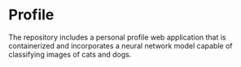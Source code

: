 # Profile

The repository includes a personal profile web application that is containerized and incorporates a neural network model capable of classifying images of cats and dogs.

